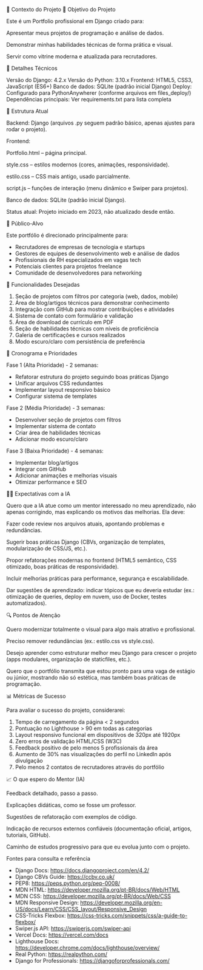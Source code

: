 📌 Contexto do Projeto
🎯 Objetivo do Projeto

Este é um Portfolio profissional em Django criado para:

Apresentar meus projetos de programação e análise de dados.

Demonstrar minhas habilidades técnicas de forma prática e visual.

Servir como vitrine moderna e atualizada para recrutadores.

🔧 Detalhes Técnicos

Versão do Django: 4.2.x
Versão do Python: 3.10.x
Frontend: HTML5, CSS3, JavaScript (ES6+)
Banco de dados: SQLite (padrão inicial Django)
Deploy: Configurado para PythonAnywherer (conforme arquivos em files_deploy/)
Dependências principais: Ver requirements.txt para lista completa

📂 Estrutura Atual

Backend: Django (arquivos .py seguem padrão básico, apenas ajustes para rodar o projeto).

Frontend:

Portfolio.html – página principal.

style.css – estilos modernos (cores, animações, responsividade).

estilo.css – CSS mais antigo, usado parcialmente.

script.js – funções de interação (menu dinâmico e Swiper para projetos).

Banco de dados: SQLite (padrão inicial Django).

Status atual: Projeto iniciado em 2023, não atualizado desde então.

👥 Público-Alvo

Este portfólio é direcionado principalmente para:

- Recrutadores de empresas de tecnologia e startups
- Gestores de equipes de desenvolvimento web e análise de dados
- Profissionais de RH especializados em vagas tech
- Potenciais clientes para projetos freelance
- Comunidade de desenvolvedores para networking

🚀 Funcionalidades Desejadas

1. Seção de projetos com filtros por categoria (web, dados, mobile)
2. Área de blog/artigos técnicos para demonstrar conhecimento
3. Integração com GitHub para mostrar contribuições e atividades
4. Sistema de contato com formulário e validação
5. Área de download de currículo em PDF
6. Seção de habilidades técnicas com níveis de proficiência
7. Galeria de certificações e cursos realizados
8. Modo escuro/claro com persistência de preferência

📅 Cronograma e Prioridades

Fase 1 (Alta Prioridade) - 2 semanas:
- Refatorar estrutura do projeto seguindo boas práticas Django
- Unificar arquivos CSS redundantes
- Implementar layout responsivo básico
- Configurar sistema de templates

Fase 2 (Média Prioridade) - 3 semanas:
- Desenvolver seção de projetos com filtros
- Implementar sistema de contato
- Criar área de habilidades técnicas
- Adicionar modo escuro/claro

Fase 3 (Baixa Prioridade) - 4 semanas:
- Implementar blog/artigos
- Integrar com GitHub
- Adicionar animações e melhorias visuais
- Otimizar performance e SEO

🧑‍💻 Expectativas com a IA

Quero que a IA atue como um mentor interessado no meu aprendizado, não apenas corrigindo, mas explicando os motivos das melhorias.
Ela deve:

Fazer code review nos arquivos atuais, apontando problemas e redundâncias.

Sugerir boas práticas Django (CBVs, organização de templates, modularização de CSS/JS, etc.).

Propor refatorações modernas no frontend (HTML5 semântico, CSS otimizado, boas práticas de responsividade).

Incluir melhorias práticas para performance, segurança e escalabilidade.

Dar sugestões de aprendizado: indicar tópicos que eu deveria estudar (ex.: otimização de queries, deploy em nuvem, uso de Docker, testes automatizados).

🔍 Pontos de Atenção

Quero modernizar totalmente o visual para algo mais atrativo e profissional.

Preciso remover redundâncias (ex.: estilo.css vs style.css).

Desejo aprender como estruturar melhor meu Django para crescer o projeto (apps modulares, organização de staticfiles, etc.).

Quero que o portfólio transmita que estou pronto para uma vaga de estágio ou júnior, mostrando não só estética, mas também boas práticas de programação.

📊 Métricas de Sucesso

Para avaliar o sucesso do projeto, considerarei:

1. Tempo de carregamento da página < 2 segundos
2. Pontuação no Lighthouse > 90 em todas as categorias
3. Layout responsivo funcional em dispositivos de 320px até 1920px
4. Zero erros de validação HTML/CSS (W3C)
5. Feedback positivo de pelo menos 5 profissionais da área
6. Aumento de 30% nas visualizações do perfil no LinkedIn após divulgação
7. Pelo menos 2 contatos de recrutadores através do portfólio

📈 O que espero do Mentor (IA)

Feedback detalhado, passo a passo.

Explicações didáticas, como se fosse um professor.

Sugestões de refatoração com exemplos de código.

Indicação de recursos externos confiáveis (documentação oficial, artigos, tutoriais, GitHub).

Caminho de estudos progressivo para que eu evolua junto com o projeto.

Fontes para consulta e referência
- Django Docs: https://docs.djangoproject.com/en/4.2/
- Django CBVs Guide: https://ccbv.co.uk/
- PEP8: https://peps.python.org/pep-0008/
- MDN HTML: https://developer.mozilla.org/pt-BR/docs/Web/HTML
- MDN CSS: https://developer.mozilla.org/pt-BR/docs/Web/CSS
- MDN Responsive Design: https://developer.mozilla.org/en-US/docs/Learn/CSS/CSS_layout/Responsive_Design
- CSS-Tricks Flexbox: https://css-tricks.com/snippets/css/a-guide-to-flexbox/
- Swiper.js API: https://swiperjs.com/swiper-api
- Vercel Docs: https://vercel.com/docs
- Lighthouse Docs: https://developer.chrome.com/docs/lighthouse/overview/
- Real Python: https://realpython.com/
- Django for Professionals: https://djangoforprofessionals.com/